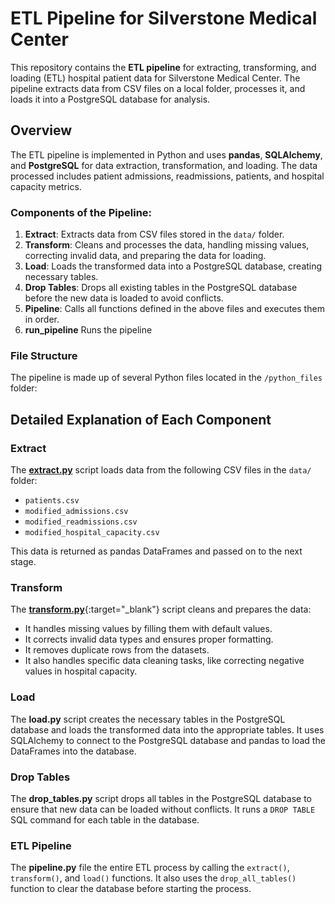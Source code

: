 # ETL Pipeline for Silverstone Medical Center

This repository contains the **ETL pipeline** for extracting, transforming, and loading (ETL) hospital patient data for Silverstone Medical Center. The pipeline extracts data from CSV files on a local folder, processes it, and loads it into a PostgreSQL database for analysis.

## Overview

The ETL pipeline is implemented in Python and uses **pandas**, **SQLAlchemy**, and **PostgreSQL** for data extraction, transformation, and loading. The data processed includes patient admissions, readmissions, patients, and hospital capacity metrics.

### Components of the Pipeline:

1. **Extract**: Extracts data from CSV files stored in the `data/` folder.
2. **Transform**: Cleans and processes the data, handling missing values, correcting invalid data, and preparing the data for loading.
3. **Load**: Loads the transformed data into a PostgreSQL database, creating necessary tables.
4. **Drop Tables**: Drops all existing tables in the PostgreSQL database before the new data is loaded to avoid conflicts.
5. **Pipeline**: Calls all functions defined in the above files and executes them in order.
6. **run_pipeline** Runs the pipeline

### File Structure

The pipeline is made up of several Python files located in the `/python_files` folder:


## Detailed Explanation of Each Component

### Extract

The [**extract.py**](ETL%20Pipeline/python_files/extract.py) script loads data from the following CSV files in the `data/` folder:
- `patients.csv`
- `modified_admissions.csv`
- `modified_readmissions.csv`
- `modified_hospital_capacity.csv`

This data is returned as pandas DataFrames and passed on to the next stage.

### Transform

The [**transform.py**](ETL%20Pipeline/python_files/transform.py){:target="_blank"} script cleans and prepares the data:
- It handles missing values by filling them with default values.
- It corrects invalid data types and ensures proper formatting.
- It removes duplicate rows from the datasets.
- It also handles specific data cleaning tasks, like correcting negative values in hospital capacity.

### Load

The **load.py** script creates the necessary tables in the PostgreSQL database and loads the transformed data into the appropriate tables. It uses SQLAlchemy to connect to the PostgreSQL database and pandas to load the DataFrames into the database.

### Drop Tables

The **drop_tables.py** script drops all tables in the PostgreSQL database to ensure that new data can be loaded without conflicts. It runs a `DROP TABLE` SQL command for each table in the database.

### ETL Pipeline

The **pipeline.py** file the entire ETL process by calling the `extract()`, `transform()`, and `load()` functions. It also uses the `drop_all_tables()` function to clear the database before starting the process.
